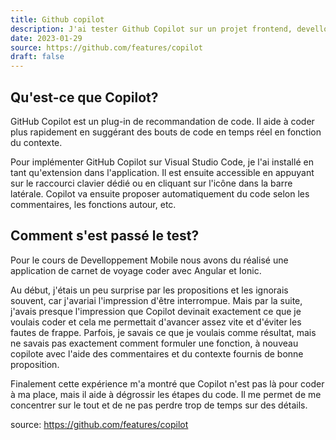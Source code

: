 ```yaml
---
title: Github copilot 
description: J'ai tester Github Copilot sur un projet frontend, devellopé avec Angular.
date: 2023-01-29
source: https://github.com/features/copilot
draft: false
---
```

## Qu'est-ce que Copilot?
GitHub Copilot est un plug-in de recommandation de code. Il aide à coder plus rapidement en suggérant des bouts de code en temps réel en fonction du contexte. 

Pour implémenter GitHub Copilot sur Visual Studio Code, je l'ai installé en tant qu'extension dans l'application. Il est ensuite accessible en appuyant sur le raccourci clavier dédié ou en cliquant sur l'icône dans la barre latérale. Copilot va ensuite proposer automatiquement du code selon les commentaires, les fonctions autour, etc.

## Comment s'est passé le test?
Pour le cours de Develloppement Mobile nous avons du réalisé une application de carnet de voyage coder avec Angular et Ionic. 

Au début, j'étais un peu surprise par les propositions et les ignorais souvent, car j'avariai l'impression d'être interrompue. Mais par la suite, j'avais presque l'impression que Copilot devinait exactement ce que je voulais coder et cela me permettait d'avancer assez vite et d'éviter les fautes de frappe. Parfois, je savais ce que je voulais comme résultat, mais ne savais pas exactement comment formuler une fonction, à nouveau copilote avec l'aide des commentaires et du contexte fournis de bonne proposition.

Finalement cette expérience m'a montré que Copilot n'est pas là pour coder à ma place, mais il aide à dégrossir les étapes du code. Il me permet de me concentrer sur le tout et de ne pas perdre trop de temps sur des détails.


source: https://github.com/features/copilot